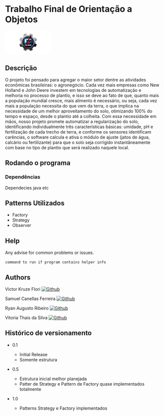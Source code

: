 # Trabalho Final de Orientação a Objetos
<span>
<img width="150px" src="Imagens/Unifei-logo.png" title="Universidade Federal de Itajubá">
</span>
   
## Descrição

O projeto foi pensado para agregar o maior setor dentre as atividades econômicas brasileiras: o agronegócio. Cada vez mais empresas como New Holland e John Deere investem em tecnologias de automatização e melhoria no processo de plantio, e isso se deve ao fato de que, quanto mais a população mundial cresce, mais alimento é necessário, ou seja, cada vez mais a população necessita do que vem da terra, o que implica na necessidade de um melhor aproveitamento do solo, otimizando 100% do tempo e espaço, desde o plantio até a colheita. Com essa necessidade em mãos, nosso projeto promete automatizar a regularização do solo, identificando individualmente três características básicas: umidade, pH e fertilização de cada trecho de terra, e conforme os sensores identificam carências, o software calcula e ativa o módulo de ajuste (jatos de água, calcário ou fertilizante) para que o solo seja corrigido instantâneamente com base no tipo de plantio que será realizado naquele local.

## Rodando o programa

### Dependências 

Dependecies java etc

## Patterns Utilizados
* Factory
* Strategy
* Observer

## Help

Any advise for common problems or issues.
```
command to run if program contains helper info
```

## Authors

Victor Kruze FIori [![Github](https://img.shields.io/badge/GitHub-100000?style=for-the-badge&logo=github&logoColor=white)](https://github.com/Kruzefiori)

Samuel Canellas Ferreira [![Github](https://img.shields.io/badge/GitHub-100000?style=for-the-badge&logo=github&logoColor=white)](https://github.com/Samscuckoo-projects)

Ryan Augusto Ribeiro [![Github](https://img.shields.io/badge/GitHub-100000?style=for-the-badge&logo=github&logoColor=white)](https://github.com/RyanForward)

Vitoria Thais da Silva [![Github](https://img.shields.io/badge/GitHub-100000?style=for-the-badge&logo=github&logoColor=white)](https://github.com/vitori4th)


## Histórico de versionamento

* 0.1
    * Initial Release
    * Somente estrutura
    
* 0.5
    * Estrutura inicial melhor planejada
    * Patter de Strategy e Pattern de Factory quase implementados totalmente
    
* 1.0
   * Patterns Strategy e Factory implementados
